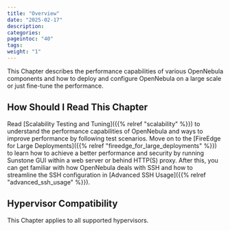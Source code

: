 ```yaml
---
title: "Overview"
date: "2025-02-17"
description:
categories:
pageintoc: "40"
tags:
weight: "1"
---
```


<a id="large-scale-deployment-overview"></a>

<!--# Overview -->

This Chapter describes the performance capabilities of various OpenNebula components and how to deploy and configure OpenNebula on a large scale or just fine-tune the performance.

## How Should I Read This Chapter

Read [Scalability Testing and Tuning]({{% relref "scalability" %}}) to understand the performance capabilities of OpenNebula and ways to improve performance by following test scenarios. Move on to the [FireEdge for Large Deployments]({{% relref "fireedge_for_large_deployments" %}}) to learn how to achieve a better performance and security by running Sunstone GUI within a web server or behind HTTP(S) proxy. After this, you can get familiar with how OpenNebula deals with SSH and how to streamline the SSH configuration in [Advanced SSH Usage]({{% relref "advanced_ssh_usage" %}}).

## Hypervisor Compatibility

This Chapter applies to all supported hypervisors.
